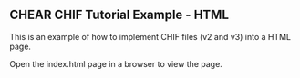 ## CHEAR CHIF Tutorial Example - HTML

This is an example of how to implement CHIF files (v2 and v3) into a HTML page.

Open the index.html page in a browser to view the page.

